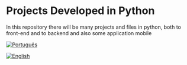 # Projects Developed in Python
In this repository there will be many projects and files in python, both to front-end and to backend and also some application mobile

[![Português](https://img.shields.io/badge/Português-blue)](https://github.com/Jonatasilva05/PRJ_PYTHON/blob/main/README.pt-br)

[![English](https://img.shields.io/badge/English-gren)](https://github.com/Jonatasilva05/PRJ_PYTHON/blob/main/README.md)
